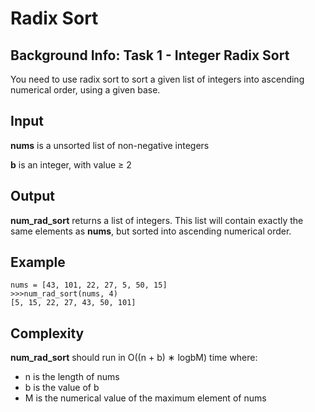 # Radix Sort

## Background Info: Task 1 - Integer Radix Sort
You need to use radix sort to sort a given list of integers into ascending numerical order, using a given base.

## Input
**nums** is a unsorted list of non-negative integers

**b** is an integer, with value ≥ 2

## Output
**num_rad_sort** returns a list of integers. This list will contain exactly the same elements as **nums**, but sorted into ascending numerical order.

## Example
```
nums = [43, 101, 22, 27, 5, 50, 15]
>>>num_rad_sort(nums, 4)
[5, 15, 22, 27, 43, 50, 101]
```

## Complexity
**num_rad_sort** should run in O((n + b) ∗ logbM) time where:
- n is the length of nums
- b is the value of b
- M is the numerical value of the maximum element of nums
